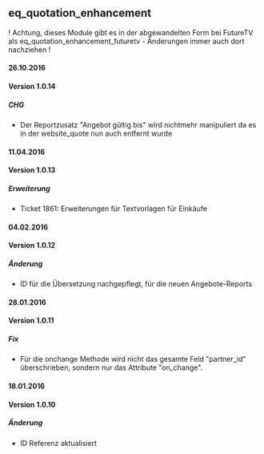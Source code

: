 ## eq_quotation_enhancement
! Achtung, dieses Module gibt es in der abgewandelten Form bei FutureTV als eq_quotation_enhancement_futuretv - Änderungen immer auch dort nachziehen ! 


#### 26.10.2016
#### Version 1.0.14
##### CHG
- Der Reportzusatz "Angebot gültig bis" wird nichtmehr manipuliert da es in der website_quote nun auch entfernt wurde


#### 11.04.2016
#### Version 1.0.13
##### Erweiterung
- Ticket 1861: Erweiterungen für Textvorlagen für Einkäufe

#### 04.02.2016
#### Version 1.0.12
##### Änderung
- ID für die Übersetzung nachgepflegt, für die neuen Angebote-Reports


#### 28.01.2016
#### Version 1.0.11
##### Fix
- Für die onchange Methode wird nicht das gesamte Feld "partner_id" überschrieben, sondern nur das Attribute "on_change".


#### 18.01.2016
#### Version 1.0.10
##### Änderung
- ID Referenz aktualisiert